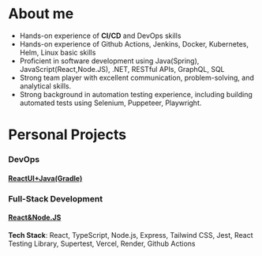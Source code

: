 # About me
- Hands-on experience of **CI/CD** and DevOps skills
- Hands-on experience of Github Actions, Jenkins, Docker, Kubernetes, Helm, Linux basic skills
- Proficient in software development using Java(Spring), JavaScript(React,Node.JS), .NET, RESTful APIs, GraphQL, SQL
- Strong team player with excellent communication, problem-solving, and analytical skills.
- Strong background in automation testing experience, including building automated tests using Selenium, Puppeteer, Playwright.
# Personal Projects
### DevOps
#### [ReactUI+Java(Gradle)]([https://github.com/WeinaL/Applied-Devops](https://github.com/WeinaL/Applied-Devops/tree/main/DevOps))

### Full-Stack Development
#### [React&Node.JS](https://github.com/WeinaL/capital-quiz-app)
**Tech Stack**: React, TypeScript, Node.js, Express, Tailwind CSS, Jest, React Testing Library, Supertest, Vercel, Render, Github Actions
